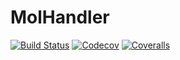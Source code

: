 # MolHandler

[![Build Status](https://travis-ci.com/yutakasi634/MolHandler.jl.svg?branch=master)](https://travis-ci.com/yutakasi634/MolHandler)
[![Codecov](https://codecov.io/gh/yutakasi634/MolHandler.jl/branch/master/graph/badge.svg)](https://codecov.io/gh/yutakasi634/MolHandler.jl)
[![Coveralls](https://coveralls.io/repos/github/yutakasi634/MolHandler.jl/badge.svg?branch=master)](https://coveralls.io/github/yutakasi634/MolHandler.jl?branch=master)
